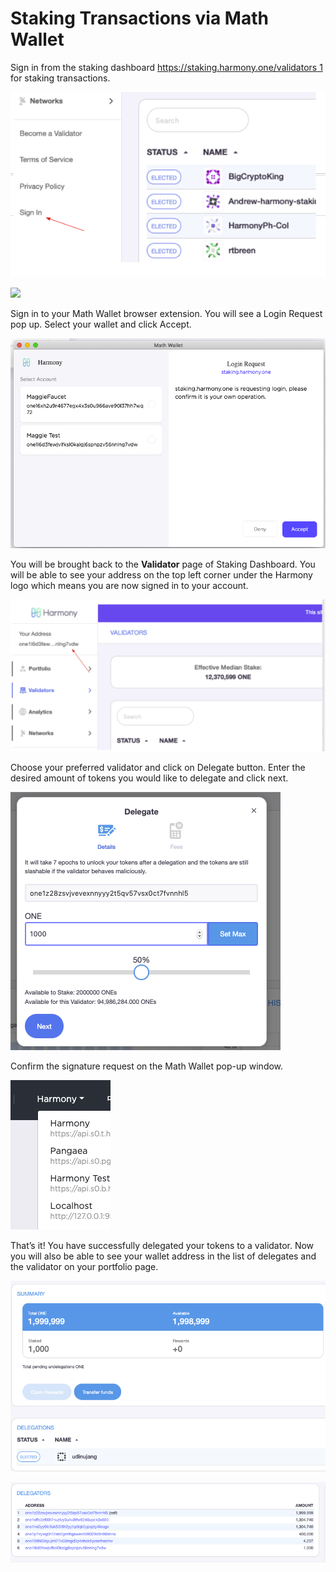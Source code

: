 # Staking Transactions via Math Wallet

Sign in from the staking dashboard [https://staking.harmony.one/validators 1](https://staking.harmony.one/validators) for staking transactions. 

![](../../.gitbook/assets/image%20%28170%29.png)

![](https://aws1.discourse-cdn.com/standard11/uploads/harmony1/original/1X/1741e6cfd8e92141bee6c67fdab05954281bc98c.png)

Sign in to your Math Wallet browser extension. You will see a Login Request pop up. Select your wallet and click Accept.

![](../../.gitbook/assets/image%20%28120%29.png)

You will be brought back to the **Validator** page of Staking Dashboard. You will be able to see your address on the top left corner under the Harmony logo which means you are now signed in to your account.

![](../../.gitbook/assets/image%20%2851%29.png)

Choose your preferred validator and click on Delegate button. Enter the desired amount of tokens you would like to delegate and click next.  

![](../../.gitbook/assets/image%20%2831%29.png)

Confirm the signature request on the Math Wallet pop-up window.

![](../../.gitbook/assets/image%20%2860%29.png)

That’s it! You have successfully delegated your tokens to a validator. Now you will also be able to see your wallet address in the list of delegates and the validator on your portfolio page.

![](../../.gitbook/assets/image%20%28127%29.png)

![](../../.gitbook/assets/image%20%2811%29.png)

